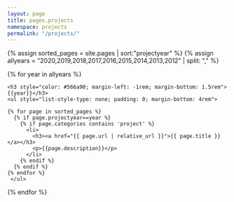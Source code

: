 ```yaml
---
layout: page
title: pages.projects
namespace: projects
permalink: "/projects/"
---
```



{% assign sorted_pages = site.pages | sort:"projectyear" %}
{% assign allyears = "2020,2019,2018,2017,2016,2015,2014,2013,2012" | split: "," %}
<div class="item">


{% for year in allyears %}

    <h3 style="color: #566a90; margin-left: -1rem; margin-bottom: 1.5rem">{{year}}</h3>
    <ul style="list-style-type: none; padding: 0; margin-bottom: 4rem">

    {% for page in sorted_pages %}
      {% if page.projectyear==year %}
        {% if page.categories contains 'project' %}
          <li>
            <h3><a href="{{ page.url | relative_url }}">{{ page.title }}</a></h3>
            <p>{{page.description}}</p>  
          </li>
        {% endif %}
      {% endif %}
    {% endfor %}
     </ul>

{% endfor %}

</div>

